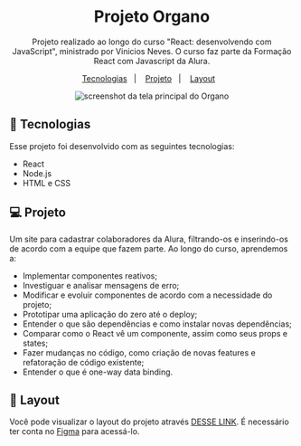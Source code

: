 <h1 align="center">Projeto Organo</h1>

<p align="center">
Projeto realizado ao longo do curso "React: desenvolvendo com JavaScript", ministrado por Vinicios Neves. O curso faz parte da Formação React com Javascript da Alura.
</p>

<p align="center">
  <a href="#-tecnologias">Tecnologias</a>&nbsp;&nbsp;&nbsp;|&nbsp;&nbsp;&nbsp;
  <a href="#-projeto">Projeto</a>&nbsp;&nbsp;&nbsp;|&nbsp;&nbsp;&nbsp;
  <a href="#-layout">Layout</a>&nbsp;&nbsp;&nbsp;
</p>

<p align="center">
  <img src='https://user-images.githubusercontent.com/116316476/222469234-4e3582c1-a6e4-4655-942e-440946faa0fc.png' alt='screenshot da tela principal do Organo'>
</p>

## 🚀 Tecnologias

Esse projeto foi desenvolvido com as seguintes tecnologias:

- React
- Node.js
- HTML e CSS

## 💻 Projeto

Um site para cadastrar colaboradores da Alura, filtrando-os e inserindo-os de acordo com a equipe que fazem parte. Ao longo do curso, aprendemos a:
- Implementar componentes reativos;
- Investiguar e analisar mensagens de erro;
- Modificar e evoluir componentes de acordo com a necessidade do projeto;
- Prototipar uma aplicação do zero até o deploy;
- Entender o que são dependências e como instalar novas dependências;
- Comparar como o React vê um componente, assim como seus props e states;
- Fazer mudanças no código, como criação de novas features e refatoração de código existente;
- Entender o que é one-way data binding.

## 🔖 Layout

Você pode visualizar o layout do projeto através [DESSE LINK](https://www.figma.com/file/T6BLI1HfB81eYOiVgpqQz7/Projeto-Intro-ao-React?node-id=134%3A128&t=MGrCn1vFxibICfD6-0). É necessário ter conta no [Figma](https://figma.com) para acessá-lo.

